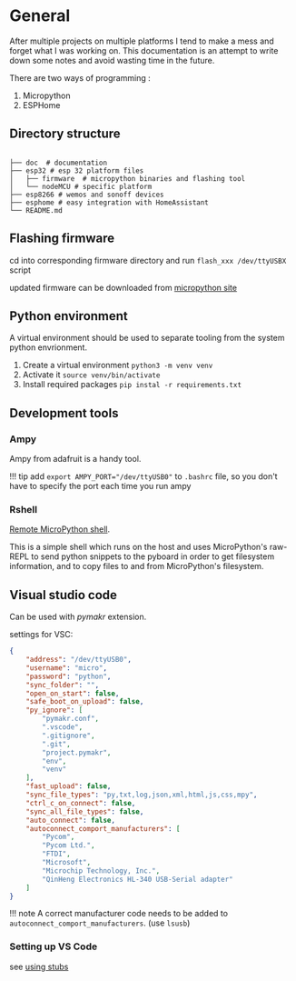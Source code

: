 # General

After multiple projects on multiple platforms I tend to make a mess and forget what I was working on.
This documentation is an attempt to write down some notes and avoid wasting time in the future.

There are two ways of programming :

1. Micropython
2. ESPHome


## Directory structure

``` none

├── doc  # documentation
├── esp32 # esp 32 platform files
│   ├── firmware  # micropython binaries and flashing tool
│   └── nodeMCU # specific platform
├── esp8266 # wemos and sonoff devices
├── esphome # easy integration with HomeAssistant
└── README.md
```

## Flashing firmware

cd into corresponding firmware directory and run `flash_xxx /dev/ttyUSBX` script

updated firmware can be downloaded from [micropython site](http://micropython.org/download/esp32/)

## Python environment

A virtual environment should be used to separate tooling from the system python envrionment.

1. Create a virtual environment `python3 -m venv venv`
2. Activate it `source venv/bin/activate`
3. Install required packages `pip instal -r requirements.txt`


## Development tools

### Ampy

Ampy from adafruit is a handy tool.

!!! tip
    add `export AMPY_PORT="/dev/ttyUSB0"` to `.bashrc`  file, so you don't have to specify the port each time you run ampy


### Rshell

[Remote MicroPython shell](https://github.com/dhylands/rshell).

This is a simple shell which runs on the host and uses MicroPython's raw-REPL to send python snippets to the pyboard in order to get filesystem information, and to copy files to and from MicroPython's filesystem.


## Visual studio code

Can be used with *pymakr* extension.

settings for VSC:

```json
{
	"address": "/dev/ttyUSB0",
	"username": "micro",
	"password": "python",
	"sync_folder": "",
	"open_on_start": false,
	"safe_boot_on_upload": false,
	"py_ignore": [
		"pymakr.conf",
		".vscode",
		".gitignore",
		".git",
		"project.pymakr",
		"env",
		"venv"
	],
	"fast_upload": false,
	"sync_file_types": "py,txt,log,json,xml,html,js,css,mpy",
	"ctrl_c_on_connect": false,
	"sync_all_file_types": false,
	"auto_connect": false,
	"autoconnect_comport_manufacturers": [
		"Pycom",
		"Pycom Ltd.",
		"FTDI",
		"Microsoft",
		"Microchip Technology, Inc.",
		"QinHeng Electronics HL-340 USB-Serial adapter"
	]
}
```

!!! note
    A correct manufacturer code needs to be added to `autoconnect_comport_manufacturers`. (use `lsusb`)


### Setting up VS Code

see [using stubs](https://github.com/Josverl/micropython-stubs#using-the-stubs)
